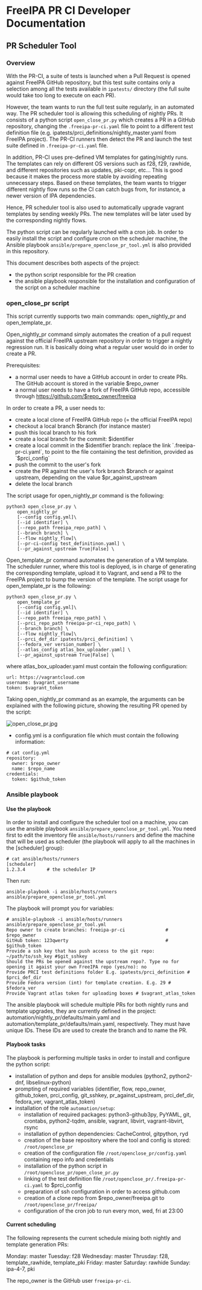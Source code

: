 # FreeIPA PR CI Developer Documentation

## PR Scheduler Tool

### Overview

With the PR-CI, a suite of tests is launched when a Pull Request is opened
against FreeIPA GitHub repository, but this test suite contains only a
selection among all the tests available in `ipatests/` directory (the
full suite would take too long to execute on each PR).

However, the team wants to run the full test suite regularly, in an automated
way. The PR scheduler tool is allowing this scheduling of nightly PRs. It
consists of a python script `open_close_pr.py` which creates a PR in a GitHub
repository, changing the `.freeipa-pr-ci.yaml` file to point to a different
test definition file (e.g. ipatests/prci_definitions/nightly_master.yaml from
FreeIPA project). The PR-CI runners then detect the PR and launch the test
suite defined in `.freeipa-pr-ci.yaml` file.

In addition, PR-CI uses pre-defined VM templates for gating/nightly runs.
The templates can rely on different OS versions such as f28, f29, rawhide,
and different repositories such as updates, pki-copr, etc... This is good
because it makes the process more stable by avoiding repeating unnecessary
steps. Based on these templates, the team wants to trigger different nightly
flow runs so the CI can catch bugs from, for instance, a newer version of
IPA dependencies.

Hence, PR scheduler tool is also used to automatically upgrade vagrant
templates by sending weekly PRs. The new templates will be later used by the
corresponding nightly flows.

The python script can be regularly launched with a cron job. In order to
easily install the script and configure cron on the scheduler machine,
the Ansible playbook `ansible/prepare_openclose_pr_tool.yml` is also
provided in this repository.

This document describes both aspects of the project:
* the python script responsible for the PR creation
* the ansible playbook responsible for the installation and configuration
of the script on a scheduler machine

### open_close_pr script

This script currently supports two main commands: open_nightly_pr and
open_template_pr.

Open_nightly_pr command simply automates the creation of a pull request
against the official FreeIPA upstream repository in order to trigger a
nightly regression run. It is basically doing what a regular user
would do in order to create a PR.

Prerequisites:
- a normal user needs to have a GitHub account in order to create PRs.
The GitHub account is stored in the variable $repo_owner
- a normal user needs to have a fork of FreeIPA GitHub repo, accessible
through https://github.com/$repo_owner/freeipa

In order to create a PR, a user needs to:
- create a local clone of FreeIPA GitHub repo (= the official FreeIPA repo)
- checkout a local branch $branch (for instance master)
- push this local branch to his fork
- create a local branch for the commit: $identifier
- create a local commit in the $identifier branch: replace the link
`.freeipa-pr-ci.yaml`, to point to the file containing the test definition,
provided as `$prci_config`
- push the commit to the user's fork
- create the PR against the user's fork branch $branch or against upstream,
depending on the value $pr_against_upstream
- delete the local branch

The script usage for open_nightly_pr command is the following:
```
python3 open_close_pr.py \
    open_nightly_pr
    [--config config.yml]\
    [--id identifier] \
    [--repo_path freeipa_repo_path] \
    [--branch branch] \
    [--flow nightly_flow]\
    [--pr-ci-config test_definitinon.yaml] \
    [--pr_against_upstream True|False] \
```
Open_template_pr command automates the generation of a VM template. The
scheduler runner, where this tool is deployed, is in charge of generating
the corresponding template, upload it to Vagrant, and send a PR to the
FreeIPA project to bump the version of the template. The script usage
for open_template_pr is the following:
```
python3 open_close_pr.py \
    open_template_pr
    [--config config.yml]\
    [--id identifier] \
    [--repo_path freeipa_repo_path] \
    [--prci_repo_path freeipa-pr-ci_repo_path] \
    [--branch branch] \
    [--flow nightly_flow]\
    [--prci_def_dir ipatests/prci_definition] \
    [--fedora_ver version_number] \
    [--atlas_config atlas_box_uploader.yaml] \
    [--pr_against_upstream True|False] \
```

where atlas_box_uploader.yaml must contain the following configuration:
```
url: https://vagrantcloud.com
username: $vagrant_username
token: $vagrant_token
```

Taking open_nightly_pr command as an example, the arguments can be
explained with the following picture, showing the resulting PR opened by
the script:

![open_close_pr.jpg](images/open_close_pr.jpg)

* config.yml is a configuration file which must contain the following
information:
```
# cat config.yml
repository:
  owner: $repo_owner
  name: $repo_name
credentials:
  token: $github_token
```


### Ansible playbook

#### Use the playbook

In order to install and configure the scheduler tool on a machine, you can
use the ansible playbook `ansible/prepare_openclose_pr_tool.yml`. You need
first to edit the inventory file `ansible/hosts/runners` and define the
machine that will be used as scheduler (the playbook will apply to all
 the machines in the [scheduler] group):
```
# cat ansible/hosts/runners
[scheduler]
1.2.3.4        # the scheduler IP
```

Then run:
```
ansible-playbook -i ansible/hosts/runners ansible/prepare_openclose_pr_tool.yml
```

The playbook will prompt you for variables:
```
# ansible-playbook -i ansible/hosts/runners ansible/prepare_openclose_pr_tool.yml
Repo owner to create branches: freeipa-pr-ci               # $repo_owner
GitHub token: 123qwerty                                    # $github_token
Provide a ssh key that has push access to the git repo: ~/path/to/ssh_key #$git_sshkey
Should the PRs be opened against the upstream repo?. Type no for opening it agaist your own FreeIPA repo (yes/no): no
Provide PRCI test definitions folder E.g. ipatests/prci_definition # $prci_def_dir
Provide Fedora version (int) for template creation. E.g. 29 # $fedora_ver
Provide Vagrant atlas token for uploading boxes # $vagrant_atlas_token
```

The ansible playbook will schedule multiple PRs for both nightly runs and template
upgrades, they are currently defined in the project: automation/nightly_pr/defaults/main.yaml
and automation/template_pr/defaults/main.yaml, respectively. They must have unique IDs.
These IDs are used to create the branch and to name the PR.


#### Playbook tasks

The playbook is performing multiple tasks in order to install and configure
the python script:
* installation of python and deps for ansible modules (python2, python2-dnf,
libselinux-python)
* prompting of required variables (identifier, flow, repo_owner,
github_token, prci_config, git_sshkey, pr_against_upstream, prci_def_dir,
fedora_ver, vagrant_atlas_token)
* installation of the role `automation/setup`:
  * installation of required packages: python3-github3py, PyYAML, git, crontabs,
  python2-tqdm, ansible, vagrant, libvirt, vagrant-libvirt, rsync
  * installation of python dependencies: CacheControl, gitpython, ryd
  * creation of the base repository where the tool and config is stored:
`/root/openclose_pr`
  * creation of the configuration file `/root/openclose_pr/config.yaml`
containing repo info and credentials
  * installation of the python script in `/root/openclose_pr/open_close_pr.py`
  * linking of the test definition file
`/root/openclose_pr/.freeipa-pr-ci.yaml` to $prci_config
  * preparation of ssh configuration in order to access github.com
  * creation of a clone repo from $repo_owner/freeipa.git to
`/root/openclose_pr/freeipa/`
  * configuration of the cron job to run every mon, wed, fri at 23:00

#### Current scheduling

The following represents the current schedule mixing both nightly and
template generation PRs:

Monday: master
Tuesday: f28
Wednesday: master
Thrusday: f28, template_rawhide, template_pki
Friday: master
Saturday: rawhide
Sunday: ipa-4-7, pki

The repo_owner is the GitHub user `freeipa-pr-ci`.
